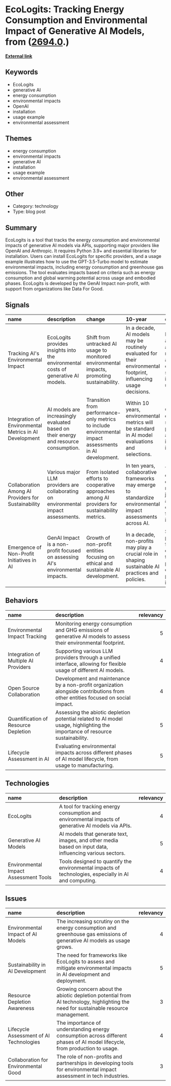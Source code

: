# __EcoLogits: Tracking Energy Consumption and Environmental Impact of Generative AI Models__, from ([2694.0](https://kghosh.substack.com/p/2694.0).)

__[External link](https://ecologits.ai/)__



## Keywords

* EcoLogits
* generative AI
* energy consumption
* environmental impacts
* OpenAI
* installation
* usage example
* environmental assessment

## Themes

* energy consumption
* environmental impacts
* generative AI
* installation
* usage example
* environmental assessment

## Other

* Category: technology
* Type: blog post

## Summary

EcoLogits is a tool that tracks the energy consumption and environmental impacts of generative AI models via APIs, supporting major providers like OpenAI and Anthropic. It requires Python 3.9+ and essential libraries for installation. Users can install EcoLogits for specific providers, and a usage example illustrates how to use the GPT-3.5-Turbo model to estimate environmental impacts, including energy consumption and greenhouse gas emissions. The tool evaluates impacts based on criteria such as energy consumption and global warming potential across usage and embodied phases. EcoLogits is developed by the GenAI Impact non-profit, with support from organizations like Data For Good.

## Signals

| name                                                   | description                                                                          | change                                                                                                  | 10-year                                                                                                           | driving-force                                                                                      |   relevancy |
|:-------------------------------------------------------|:-------------------------------------------------------------------------------------|:--------------------------------------------------------------------------------------------------------|:------------------------------------------------------------------------------------------------------------------|:---------------------------------------------------------------------------------------------------|------------:|
| Tracking AI's Environmental Impact                     | EcoLogits provides insights into the environmental costs of generative AI models.    | Shift from untracked AI usage to monitored environmental impacts, promoting sustainability.             | In a decade, AI models may be routinely evaluated for their environmental footprint, influencing usage decisions. | Increasing awareness and regulation around environmental sustainability in technology usage.       |           4 |
| Integration of Environmental Metrics in AI Development | AI models are increasingly evaluated based on their energy and resource consumption. | Transition from performance-only metrics to include environmental impact assessments in AI development. | Within 10 years, environmental metrics will be standard in AI model evaluations and selections.                   | Growing demand for sustainable practices and accountability in tech industries.                    |           5 |
| Collaboration Among AI Providers for Sustainability    | Various major LLM providers are collaborating on environmental impact assessments.   | From isolated efforts to cooperative approaches among AI providers for sustainability metrics.          | In ten years, collaborative frameworks may emerge to standardize environmental impact assessments across AI.      | The urgency of climate change necessitates joint efforts among tech companies for greater impact.  |           4 |
| Emergence of Non-Profit Initiatives in AI              | GenAI Impact is a non-profit focused on assessing AI's environmental impacts.        | Growth of non-profit entities focusing on ethical and sustainable AI development.                       | In a decade, non-profits may play a crucial role in shaping sustainable AI practices and policies.                | Societal pressure and funding for ethical technology practices are driving non-profit initiatives. |           3 |

## Behaviors

| name                                 | description                                                                                                                    |   relevancy |
|:-------------------------------------|:-------------------------------------------------------------------------------------------------------------------------------|------------:|
| Environmental Impact Tracking        | Monitoring energy consumption and GHG emissions of generative AI models to assess their environmental footprint.               |           5 |
| Integration of Multiple AI Providers | Supporting various LLM providers through a unified interface, allowing for flexible usage of different AI models.              |           4 |
| Open Source Collaboration            | Development and maintenance by a non-profit organization alongside contributions from other entities focused on social impact. |           4 |
| Quantification of Resource Depletion | Assessing the abiotic depletion potential related to AI model usage, highlighting the importance of resource sustainability.   |           5 |
| Lifecycle Assessment in AI           | Evaluating environmental impacts across different phases of AI model lifecycle, from usage to manufacturing.                   |           5 |

## Technologies

| name                                  | description                                                                                             |   relevancy |
|:--------------------------------------|:--------------------------------------------------------------------------------------------------------|------------:|
| EcoLogits                             | A tool for tracking energy consumption and environmental impacts of generative AI models via APIs.      |           4 |
| Generative AI Models                  | AI models that generate text, images, and other media based on input data, influencing various sectors. |           5 |
| Environmental Impact Assessment Tools | Tools designed to quantify the environmental impacts of technologies, especially in AI and computing.   |           4 |

## Issues

| name                                    | description                                                                                                                          |   relevancy |
|:----------------------------------------|:-------------------------------------------------------------------------------------------------------------------------------------|------------:|
| Environmental Impact of AI Models       | The increasing scrutiny on the energy consumption and greenhouse gas emissions of generative AI models as usage grows.               |           4 |
| Sustainability in AI Development        | The need for frameworks like EcoLogits to assess and mitigate environmental impacts in AI development and deployment.                |           5 |
| Resource Depletion Awareness            | Growing concern about the abiotic depletion potential from AI technology, highlighting the need for sustainable resource management. |           3 |
| Lifecycle Assessment of AI Technologies | The importance of understanding energy consumption across different phases of AI model lifecycle, from production to usage.          |           4 |
| Collaboration for Environmental Good    | The role of non-profits and partnerships in developing tools for environmental impact assessment in tech industries.                 |           3 |